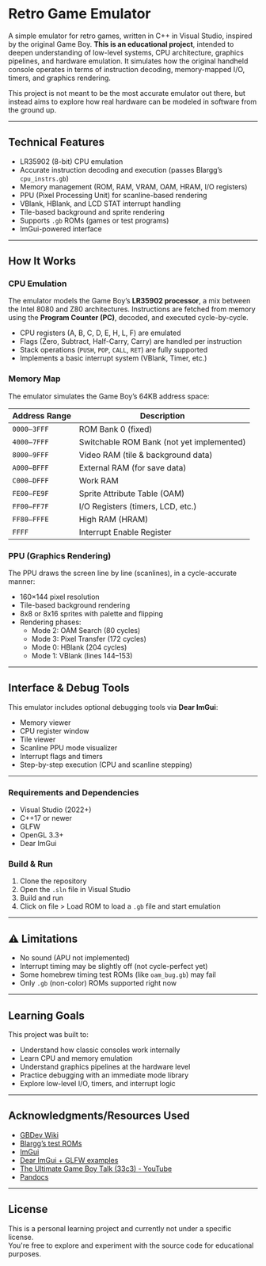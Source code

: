 # Retro Game Emulator

A simple emulator for retro games, written in C++ in Visual Studio, inspired by the original Game Boy.
**This is an educational project**, intended to deepen understanding of low-level systems, CPU architecture, graphics pipelines, and hardware emulation. It simulates how the original handheld console operates in terms of instruction decoding, memory-mapped I/O, timers, and graphics rendering.

This project is not meant to be the most accurate emulator out there, but instead aims to explore how real hardware can be modeled in software from the ground up.

---

## Technical Features

- LR35902 (8-bit) CPU emulation
- Accurate instruction decoding and execution (passes Blargg’s `cpu_instrs.gb`)
- Memory management (ROM, RAM, VRAM, OAM, HRAM, I/O registers)
- PPU (Pixel Processing Unit) for scanline-based rendering
- VBlank, HBlank, and LCD STAT interrupt handling
- Tile-based background and sprite rendering
- Supports `.gb` ROMs (games or test programs)
- ImGui-powered interface

---

## How It Works

### CPU Emulation

The emulator models the Game Boy’s **LR35902 processor**, a mix between the Intel 8080 and Z80 architectures. Instructions are fetched from memory using the **Program Counter (PC)**, decoded, and executed cycle-by-cycle.

- CPU registers (A, B, C, D, E, H, L, F) are emulated
- Flags (Zero, Subtract, Half-Carry, Carry) are handled per instruction
- Stack operations (`PUSH`, `POP`, `CALL`, `RET`) are fully supported
- Implements a basic interrupt system (VBlank, Timer, etc.)

### Memory Map

The emulator simulates the Game Boy’s 64KB address space:

| Address Range | Description                      |
|---------------|----------------------------------|
| `0000–3FFF`   | ROM Bank 0 (fixed)               |
| `4000–7FFF`   | Switchable ROM Bank (not yet implemented) |
| `8000–9FFF`   | Video RAM (tile & background data) |
| `A000–BFFF`   | External RAM (for save data)     |
| `C000–DFFF`   | Work RAM                         |
| `FE00–FE9F`   | Sprite Attribute Table (OAM)     |
| `FF00–FF7F`   | I/O Registers (timers, LCD, etc.)|
| `FF80–FFFE`   | High RAM (HRAM)                  |
| `FFFF`        | Interrupt Enable Register        |

### PPU (Graphics Rendering)

The PPU draws the screen line by line (scanlines), in a cycle-accurate manner:

- 160×144 pixel resolution
- Tile-based background rendering
- 8x8 or 8x16 sprites with palette and flipping
- Rendering phases:
  - Mode 2: OAM Search (80 cycles)
  - Mode 3: Pixel Transfer (172 cycles)
  - Mode 0: HBlank (204 cycles)
  - Mode 1: VBlank (lines 144–153)

---

## Interface & Debug Tools

This emulator includes optional debugging tools via **Dear ImGui**:

- Memory viewer
- CPU register window
- Tile viewer
- Scanline PPU mode visualizer
- Interrupt flags and timers
- Step-by-step execution (CPU and scanline stepping)

---

### Requirements and Dependencies

- Visual Studio (2022+)
- C++17 or newer
- GLFW
- OpenGL 3.3+
- Dear ImGui

### Build & Run

1. Clone the repository
2. Open the `.sln` file in Visual Studio
3. Build and run
4. Click on file > Load ROM to load a `.gb` file and start emulation

---

## ⚠️ Limitations

- No sound (APU not implemented)
- Interrupt timing may be slightly off (not cycle-perfect yet)
- Some homebrew timing test ROMs (like `oam_bug.gb`) may fail
- Only `.gb` (non-color) ROMs supported right now

---

## Learning Goals

This project was built to:

- Understand how classic consoles work internally
- Learn CPU and memory emulation
- Understand graphics pipelines at the hardware level
- Practice debugging with an immediate mode library
- Explore low-level I/O, timers, and interrupt logic

---

## Acknowledgments/Resources Used

- [GBDev Wiki](https://gbdev.io/)
- [Blargg’s test ROMs](https://github.com/retrio/gb-test-roms)
- [ImGui](https://github.com/ocornut/imgui)
- [Dear ImGui + GLFW examples](https://github.com/ocornut/imgui/wiki)
- [The Ultimate Game Boy Talk (33c3) - YouTube](https://youtu.be/HyzD8pNlpwI)
- [Pandocs](https://gbdev.io/pandocs)
---

## License

This is a personal learning project and currently not under a specific license.  
You're free to explore and experiment with the source code for educational purposes.

